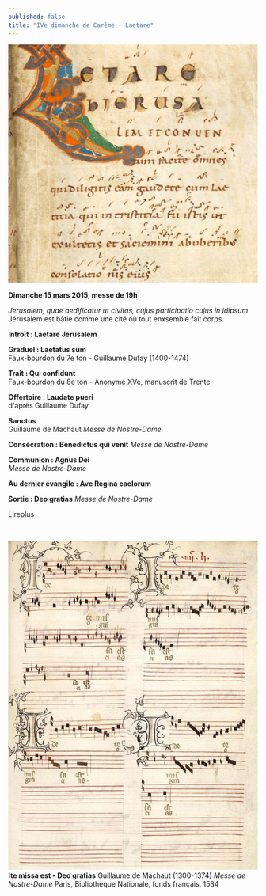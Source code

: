 ```yaml
---
published: false
title: "IVe dimanche de Carême - Laetare"
---
```



![Laetare.jpg](/images/_posts/Laetare.jpg)

**Dimanche 15 mars 2015, messe de 19h**  

*Jerusalem, quae aedificatur ut civitas, cujus participatio cujus in idipsum*  
Jérusalem est bâtie comme une cité où tout enxsemble fait corps.

**Introït : Laetare Jerusalem**  

**Graduel : Laetatus sum**  
Faux-bourdon du 7e ton - Guillaume Dufay (1400-1474)

**Trait : Qui confidunt**  
Faux-bourdon du 8e ton - Anonyme XVe, manuscrit de Trente

**Offertoire : Laudate pueri**  
d'après Guillaume Dufay

**Sanctus**  
Guillaume de Machaut *Messe de Nostre-Dame*  

**Consécration : Benedictus qui venit** 
*Messe de Nostre-Dame*

**Communion : Agnus Dei**  
*Messe de Nostre-Dame*

**Au dernier évangile : Ave Regina caelorum**

**Sortie : Deo gratias**
*Messe de Nostre-Dame*

Lireplus

&nbsp;

![Deo Gratias.jpeg](/images/Deo%20Gratias.jpeg)
**Ite missa est - Deo gratias** Guillaume de Machaut (1300-1374) *Messe de Nostre-Dame* Paris, Bibliothèque Nationale, fonds français, 1584